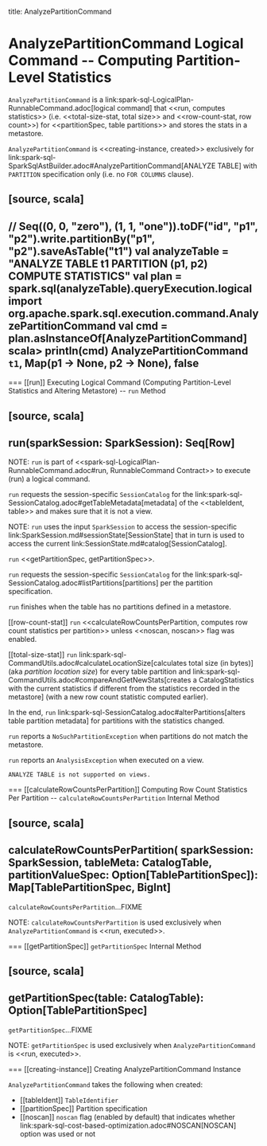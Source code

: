 title: AnalyzePartitionCommand

# AnalyzePartitionCommand Logical Command -- Computing Partition-Level Statistics

`AnalyzePartitionCommand` is a link:spark-sql-LogicalPlan-RunnableCommand.adoc[logical command] that <<run, computes statistics>> (i.e. <<total-size-stat, total size>> and <<row-count-stat, row count>>) for <<partitionSpec, table partitions>> and stores the stats in a metastore.

`AnalyzePartitionCommand` is <<creating-instance, created>> exclusively for link:spark-sql-SparkSqlAstBuilder.adoc#AnalyzePartitionCommand[ANALYZE TABLE] with `PARTITION` specification only (i.e. no `FOR COLUMNS` clause).

[source, scala]
----
// Seq((0, 0, "zero"), (1, 1, "one")).toDF("id", "p1", "p2").write.partitionBy("p1", "p2").saveAsTable("t1")
val analyzeTable = "ANALYZE TABLE t1 PARTITION (p1, p2) COMPUTE STATISTICS"
val plan = spark.sql(analyzeTable).queryExecution.logical
import org.apache.spark.sql.execution.command.AnalyzePartitionCommand
val cmd = plan.asInstanceOf[AnalyzePartitionCommand]
scala> println(cmd)
AnalyzePartitionCommand `t1`, Map(p1 -> None, p2 -> None), false
----

=== [[run]] Executing Logical Command (Computing Partition-Level Statistics and Altering Metastore) -- `run` Method

[source, scala]
----
run(sparkSession: SparkSession): Seq[Row]
----

NOTE: `run` is part of <<spark-sql-LogicalPlan-RunnableCommand.adoc#run, RunnableCommand Contract>> to execute (run) a logical command.

`run` requests the session-specific `SessionCatalog` for the link:spark-sql-SessionCatalog.adoc#getTableMetadata[metadata] of the <<tableIdent, table>> and makes sure that it is not a view.

NOTE: `run` uses the input `SparkSession` to access the session-specific link:SparkSession.md#sessionState[SessionState] that in turn is used to access the current link:SessionState.md#catalog[SessionCatalog].

`run` <<getPartitionSpec, getPartitionSpec>>.

`run` requests the session-specific `SessionCatalog` for the link:spark-sql-SessionCatalog.adoc#listPartitions[partitions] per the partition specification.

`run` finishes when the table has no partitions defined in a metastore.

[[row-count-stat]]
`run` <<calculateRowCountsPerPartition, computes row count statistics per partition>> unless <<noscan, noscan>> flag was enabled.

[[total-size-stat]]
`run` link:spark-sql-CommandUtils.adoc#calculateLocationSize[calculates total size (in bytes)] (aka _partition location size_) for every table partition and link:spark-sql-CommandUtils.adoc#compareAndGetNewStats[creates a CatalogStatistics with the current statistics if different from the statistics recorded in the metastore] (with a new row count statistic computed earlier).

In the end, `run` link:spark-sql-SessionCatalog.adoc#alterPartitions[alters table partition metadata] for partitions with the statistics changed.

`run` reports a `NoSuchPartitionException` when partitions do not match the metastore.

`run` reports an `AnalysisException` when executed on a view.

```
ANALYZE TABLE is not supported on views.
```

=== [[calculateRowCountsPerPartition]] Computing Row Count Statistics Per Partition -- `calculateRowCountsPerPartition` Internal Method

[source, scala]
----
calculateRowCountsPerPartition(
  sparkSession: SparkSession,
  tableMeta: CatalogTable,
  partitionValueSpec: Option[TablePartitionSpec]): Map[TablePartitionSpec, BigInt]
----

`calculateRowCountsPerPartition`...FIXME

NOTE: `calculateRowCountsPerPartition` is used exclusively when `AnalyzePartitionCommand` is <<run, executed>>.

=== [[getPartitionSpec]] `getPartitionSpec` Internal Method

[source, scala]
----
getPartitionSpec(table: CatalogTable): Option[TablePartitionSpec]
----

`getPartitionSpec`...FIXME

NOTE: `getPartitionSpec` is used exclusively when `AnalyzePartitionCommand` is <<run, executed>>.

=== [[creating-instance]] Creating AnalyzePartitionCommand Instance

`AnalyzePartitionCommand` takes the following when created:

* [[tableIdent]] `TableIdentifier`
* [[partitionSpec]] Partition specification
* [[noscan]] `noscan` flag (enabled by default) that indicates whether link:spark-sql-cost-based-optimization.adoc#NOSCAN[NOSCAN] option was used or not
